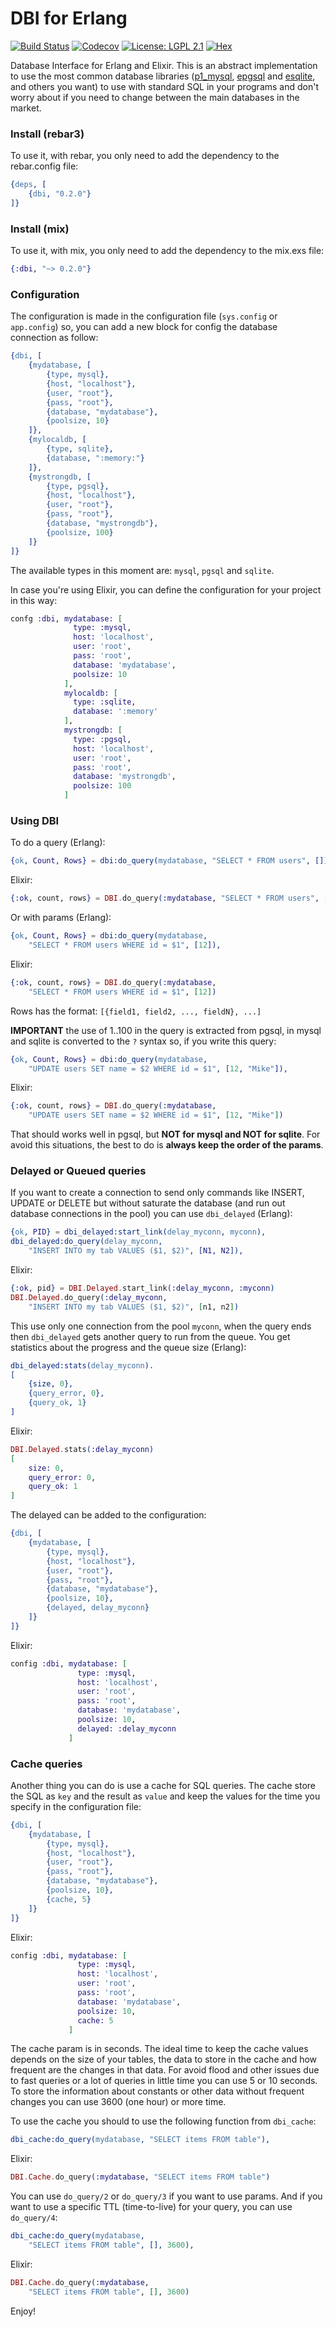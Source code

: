 DBI for Erlang
==============

[![Build Status](https://api.travis-ci.org/altenwald/dbi.png)](https://travis-ci.org/altenwald/dbi)
[![Codecov](https://img.shields.io/codecov/c/github/altenwald/dbi.svg)](https://codecov.io/gh/altenwald/dbi)
[![License: LGPL 2.1](https://img.shields.io/badge/License-GNU%20Lesser%20General%20Public%20License%20v2.1-blue.svg)](https://raw.githubusercontent.com/altenwald/dbi/master/COPYING)
[![Hex](https://img.shields.io/hexpm/v/dbi.svg)](https://hex.pm/packages/dbi)

Database Interface for Erlang and Elixir. This is an abstract implementation to use the most common database libraries ([p1_mysql][1], [epgsql][2] and [esqlite][4], and others you want) to use with standard SQL in your programs and don't worry about if you need to change between the main databases in the market.

### Install (rebar3)

To use it, with rebar, you only need to add the dependency to the rebar.config file:

```erlang
{deps, [
    {dbi, "0.2.0"}
]}
```

### Install (mix)

To use it, with mix, you only need to add the dependency to the mix.exs file:

```elixir
{:dbi, "~> 0.2.0"}
```

### Configuration

The configuration is made in the configuration file (`sys.config` or `app.config`) so, you can add a new block for config the database connection as follow:

```erlang
{dbi, [
    {mydatabase, [
        {type, mysql},
        {host, "localhost"},
        {user, "root"},
        {pass, "root"},
        {database, "mydatabase"},
        {poolsize, 10}
    ]},
    {mylocaldb, [
        {type, sqlite},
        {database, ":memory:"}
    ]},
    {mystrongdb, [
        {type, pgsql},
        {host, "localhost"},
        {user, "root"},
        {pass, "root"},
        {database, "mystrongdb"},
        {poolsize, 100}
    ]}
]}
```

The available types in this moment are: `mysql`, `pgsql` and `sqlite`.

In case you're using Elixir, you can define the configuration for your project in this way:

```elixir
confg :dbi, mydatabase: [
              type: :mysql,
              host: 'localhost',
              user: 'root',
              pass: 'root',
              database: 'mydatabase',
              poolsize: 10
            ],
            mylocaldb: [
              type: :sqlite,
              database: ':memory'
            ],
            mystrongdb: [
              type: :pgsql,
              host: 'localhost',
              user: 'root',
              pass: 'root',
              database: 'mystrongdb',
              poolsize: 100
            ]
```

### Using DBI

To do a query (Erlang):

```erlang
{ok, Count, Rows} = dbi:do_query(mydatabase, "SELECT * FROM users", []),
```

Elixir:

```elixir
{:ok, count, rows} = DBI.do_query(:mydatabase, "SELECT * FROM users", [])
```

Or with params (Erlang):

```erlang
{ok, Count, Rows} = dbi:do_query(mydatabase,
    "SELECT * FROM users WHERE id = $1", [12]),
```

Elixir:

```elixir
{:ok, count, rows} = DBI.do_query(:mydatabase,
    "SELECT * FROM users WHERE id = $1", [12])
```

Rows has the format: `[{field1, field2, ..., fieldN}, ...]`

**IMPORTANT** the use of $1..$100 in the query is extracted from pgsql, in mysql and sqlite is converted to the `?` syntax so, if you write this query:

```erlang
{ok, Count, Rows} = dbi:do_query(mydatabase,
    "UPDATE users SET name = $2 WHERE id = $1", [12, "Mike"]),
```

Elixir:

```elixir
{:ok, count, rows} = DBI.do_query(:mydatabase,
    "UPDATE users SET name = $2 WHERE id = $1", [12, "Mike"])
```

That should works well in pgsql, but **NOT for mysql and NOT for sqlite**. For avoid this situations, the best to do is **always keep the order of the params**.

### Delayed or Queued queries

If you want to create a connection to send only commands like INSERT, UPDATE or DELETE but without saturate the database (and run out database connections in the pool) you can use `dbi_delayed` (Erlang):

```erlang
{ok, PID} = dbi_delayed:start_link(delay_myconn, myconn),
dbi_delayed:do_query(delay_myconn,
    "INSERT INTO my tab VALUES ($1, $2)", [N1, N2]),
```

Elixir:

```elixir
{:ok, pid} = DBI.Delayed.start_link(:delay_myconn, :myconn)
DBI.Delayed.do_query(:delay_myconn,
    "INSERT INTO my tab VALUES ($1, $2)", [n1, n2])
```

This use only one connection from the pool `myconn`, when the query ends then `dbi_delayed` gets another query to run from the queue. You get statistics about the progress and the queue size (Erlang):

```erlang
dbi_delayed:stats(delay_myconn).
[
    {size, 0},
    {query_error, 0},
    {query_ok, 1}
]
```

Elixir:

```elixir
DBI.Delayed.stats(:delay_myconn)
[
    size: 0,
    query_error: 0,
    query_ok: 1
]
```

The delayed can be added to the configuration:

```erlang
{dbi, [
    {mydatabase, [
        {type, mysql},
        {host, "localhost"},
        {user, "root"},
        {pass, "root"},
        {database, "mydatabase"},
        {poolsize, 10},
        {delayed, delay_myconn}
    ]}
]}
```

Elixir:

```elixir
config :dbi, mydatabase: [
               type: :mysql,
               host: 'localhost',
               user: 'root',
               pass: 'root',
               database: 'mydatabase',
               poolsize: 10,
               delayed: :delay_myconn
             ]
```

### Cache queries

Another thing you can do is use a cache for SQL queries. The cache store the SQL as `key` and the result as `value` and keep the values for the time you specify in the configuration file:

```erlang
{dbi, [
    {mydatabase, [
        {type, mysql},
        {host, "localhost"},
        {user, "root"},
        {pass, "root"},
        {database, "mydatabase"},
        {poolsize, 10},
        {cache, 5}
    ]}
]}
```

Elixir:

```elixir
config :dbi, mydatabase: [
               type: :mysql,
               host: 'localhost',
               user: 'root',
               pass: 'root',
               database: 'mydatabase',
               poolsize: 10,
               cache: 5
             ]
```

The cache param is in seconds. The ideal time to keep the cache values depends on the size of your tables, the data to store in the cache and how frequent are the changes in that data. For avoid flood and other issues due to fast queries or a lot of queries in little time you can use 5 or 10 seconds. To store the information about constants or other data without frequent changes you can use 3600 (one hour) or more time.

To use the cache you should to use the following function from `dbi_cache`:

```erlang
dbi_cache:do_query(mydatabase, "SELECT items FROM table"),
```

Elixir:

```elixir
DBI.Cache.do_query(:mydatabase, "SELECT items FROM table")
```

You can use `do_query/2` or `do_query/3` if you want to use params. And if you want to use a specific TTL (time-to-live) for your query, you can use `do_query/4`:

```erlang
dbi_cache:do_query(mydatabase,
    "SELECT items FROM table", [], 3600),
```

Elixir:

```elixir
DBI.Cache.do_query(:mydatabase,
    "SELECT items FROM table", [], 3600)
```

Enjoy!

[1]: https://github.com/processone/p1_mysql
[2]: https://github.com/wg/epgsql
[4]: https://github.com/mmzeeman/esqlite
